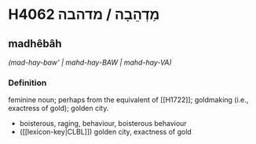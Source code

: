 # H4062 מַדְהֵבָה / מדהבה

## madhêbâh

_(mad-hay-baw' | mahd-hay-BAW | mahd-hay-VA)_

### Definition

feminine noun; perhaps from the equivalent of [[H1722]]; goldmaking (i.e., exactress of gold); golden city.

- boisterous, raging, behaviour, boisterous behaviour
- ([[lexicon-key|CLBL]]) golden city, exactness of gold
